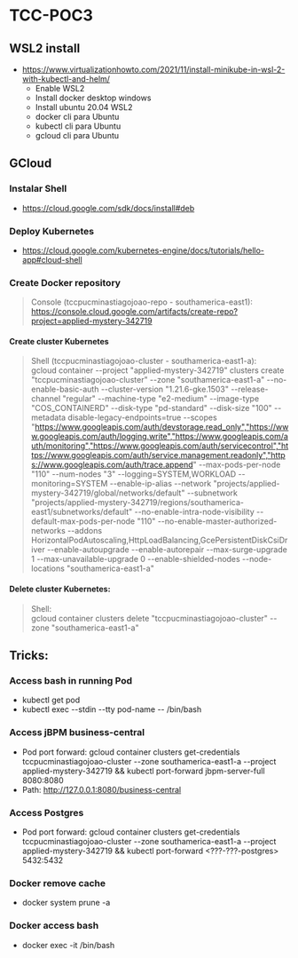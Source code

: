 # TCC-POC3

## WSL2 install

* https://www.virtualizationhowto.com/2021/11/install-minikube-in-wsl-2-with-kubectl-and-helm/
  - Enable WSL2
  - Install docker desktop windows
  - Install ubuntu 20.04 WSL2
  - docker cli para Ubuntu
  - kubectl cli para Ubuntu
  - gcloud cli para Ubuntu

## GCloud

### Instalar Shell
* https://cloud.google.com/sdk/docs/install#deb

### Deploy Kubernetes

* https://cloud.google.com/kubernetes-engine/docs/tutorials/hello-app#cloud-shell

### Create Docker repository

> Console (tccpucminastiagojoao-repo - southamerica-east1):  
> https://console.cloud.google.com/artifacts/create-repo?project=applied-mystery-342719

#### Create cluster Kubernetes

> Shell (tccpucminastiagojoao-cluster - southamerica-east1-a):  
> gcloud container --project "applied-mystery-342719" clusters create "tccpucminastiagojoao-cluster" --zone "southamerica-east1-a" --no-enable-basic-auth --cluster-version "1.21.6-gke.1503" --release-channel "regular" --machine-type "e2-medium" --image-type "COS_CONTAINERD" --disk-type "pd-standard" --disk-size "100" --metadata disable-legacy-endpoints=true --scopes "https://www.googleapis.com/auth/devstorage.read_only","https://www.googleapis.com/auth/logging.write","https://www.googleapis.com/auth/monitoring","https://www.googleapis.com/auth/servicecontrol","https://www.googleapis.com/auth/service.management.readonly","https://www.googleapis.com/auth/trace.append" --max-pods-per-node "110" --num-nodes "3" --logging=SYSTEM,WORKLOAD --monitoring=SYSTEM --enable-ip-alias --network "projects/applied-mystery-342719/global/networks/default" --subnetwork "projects/applied-mystery-342719/regions/southamerica-east1/subnetworks/default" --no-enable-intra-node-visibility --default-max-pods-per-node "110" --no-enable-master-authorized-networks --addons HorizontalPodAutoscaling,HttpLoadBalancing,GcePersistentDiskCsiDriver --enable-autoupgrade --enable-autorepair --max-surge-upgrade 1 --max-unavailable-upgrade 0 --enable-shielded-nodes --node-locations "southamerica-east1-a"

#### Delete cluster Kubernetes:

> Shell:  
> gcloud container clusters delete "tccpucminastiagojoao-cluster" --zone "southamerica-east1-a"

## Tricks:

### Access bash in running Pod

* kubectl get pod
* kubectl exec --stdin --tty pod-name -- /bin/bash

### Access jBPM business-central
* Pod port forward: gcloud container clusters get-credentials tccpucminastiagojoao-cluster --zone southamerica-east1-a --project applied-mystery-342719 && kubectl port-forward jbpm-server-full 8080:8080
* Path: http://127.0.0.1:8080/business-central

### Access Postgres
* Pod port forward: gcloud container clusters get-credentials tccpucminastiagojoao-cluster --zone southamerica-east1-a --project applied-mystery-342719 && kubectl port-forward <???-???-postgres> 5432:5432

### Docker remove cache
* docker system prune -a

### Docker access bash
* docker exec -it <container name> /bin/bash


